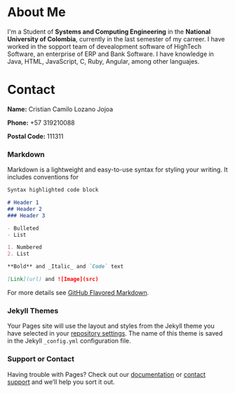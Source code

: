 # About Me

I'm a Student of **Systems and Computing Engineering** in the **National University of Colombia**, currently in the 
last semester of my carreer. 
I have worked in the sopport team of devealopment software of HighTech Software, an enterprise of ERP and Bank Software.
I have knowledge in Java, HTML, JavaScript, C, Ruby, Angular, among other languajes. 

# Contact

**Name:** Cristian Camilo Lozano Jojoa

**Phone:** +57 319210088

**Postal Code:**  111311

### Markdown

Markdown is a lightweight and easy-to-use syntax for styling your writing. It includes conventions for

```markdown
Syntax highlighted code block

# Header 1
## Header 2
### Header 3

- Bulleted
- List

1. Numbered
2. List

**Bold** and _Italic_ and `Code` text

[Link](url) and ![Image](src)
```

For more details see [GitHub Flavored Markdown](https://guides.github.com/features/mastering-markdown/).

### Jekyll Themes

Your Pages site will use the layout and styles from the Jekyll theme you have selected in your [repository settings](https://github.com/CristianLozano/cV/settings). The name of this theme is saved in the Jekyll `_config.yml` configuration file.

### Support or Contact

Having trouble with Pages? Check out our [documentation](https://help.github.com/categories/github-pages-basics/) or [contact support](https://github.com/contact) and we’ll help you sort it out.
